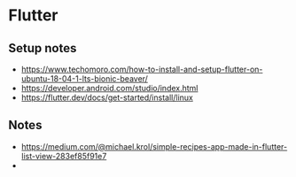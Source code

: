 # Flutter

## Setup notes
- https://www.techomoro.com/how-to-install-and-setup-flutter-on-ubuntu-18-04-1-lts-bionic-beaver/
- https://developer.android.com/studio/index.html
- https://flutter.dev/docs/get-started/install/linux

## Notes
- https://medium.com/@michael.krol/simple-recipes-app-made-in-flutter-list-view-283ef85f91e7
-
